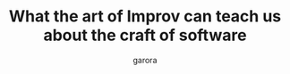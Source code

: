 ---
author: garora
title: "What the art of Improv can teach us about the craft of software"
layout: default_post
summary: Improv is one of my favourite pastimes. In this post I explore some of the most fundamental rules of Improv and what they can teach about writing good code.
img: i-rest.jpg # Add image post (optional)
fig-caption: # Add figcaption (optional)
tags: [Good_Practices, General]
external_url: https://blog.scottlogic.com/2020/01/08/What-Improv-can-teach-us-about-good-code-design.html
external_site: the Scott Logic Blog
reading_time: 7
---